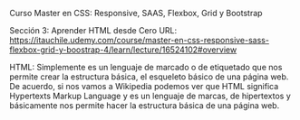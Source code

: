 Curso Master en CSS: Responsive, SAAS, Flexbox, Grid y Bootstrap


Sección 3: Aprender HTML desde Cero
URL: https://itauchile.udemy.com/course/master-en-css-responsive-sass-flexbox-grid-y-boostrap-4/learn/lecture/16524102#overview

HTML: Simplemente es un lenguaje de marcado o de etiquetado que nos permite crear la estructura básica, el esqueleto básico de una página web. De acuerdo, si nos vamos a Wikipedia podemos ver que HTML significa Hypertexts Markup Language y es un lenguaje de marcas, de hipertextos y básicamente nos permite hacer la estructura básica de una página web.